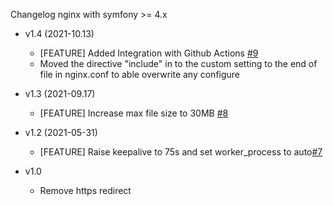 Changelog nginx with symfony >= 4.x
* v1.4 (2021-10.13)
	* [FEATURE] Added Integration with Github Actions [#9](https://github.com/opositatest/nginx/pull/9)
	* Moved the directive "include" in to the custom setting to the end of file in nginx.conf to able overwrite any configure

* v1.3 (2021-09.17)
	* [FEATURE] Increase max file size to 30MB [#8](https://github.com/opositatest/nginx/pull/8)
	
* v1.2 (2021-05-31)
	* [FEATURE] Raise keepalive to 75s and set worker_process to auto[#7](https://github.com/opositatest/nginx/pull/7)
    
* v1.0
	* Remove https redirect